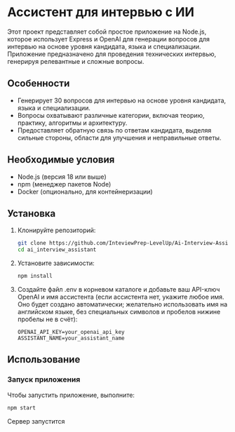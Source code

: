 # Ассистент для интервью с ИИ

Этот проект представляет собой простое приложение на Node.js, которое использует Express и OpenAI для генерации вопросов для интервью на основе уровня кандидата, языка и специализации. Приложение предназначено для проведения технических интервью, генерируя релевантные и сложные вопросы.

## Особенности

- Генерирует 30 вопросов для интервью на основе уровня кандидата, языка и специализации.
- Вопросы охватывают различные категории, включая теорию, практику, алгоритмы и архитектуру.
- Предоставляет обратную связь по ответам кандидата, выделяя сильные стороны, области для улучшения и неправильные ответы.

## Необходимые условия

- Node.js (версия 18 или выше)
- npm (менеджер пакетов Node)
- Docker (опционально, для контейнеризации)

## Установка

1. Клонируйте репозиторий:
    ```bash
    git clone https://github.com/InteviewPrep-LevelUp/Ai-Interview-Assistant-Backend.gitai_interview_assistant.git
    cd ai_interview_assistant
    ```

2. Установите зависимости:
    ```bash
    npm install
    ```

3. Создайте файл .env в корневом каталоге и добавьте ваш API-ключ OpenAI и имя ассистента (если ассистента нет, укажите любое имя. Оно будет создано автоматически; желательно использовать имя на английском языке, без специальных символов и пробелов нижине пробелы не в счёт):
    ```env
    OPENAI_API_KEY=your_openai_api_key
    ASSISTANT_NAME=your_assistant_name
    ```

## Использование

### Запуск приложения

Чтобы запустить приложение, выполните:
```bash
npm start
```

Сервер запустится
